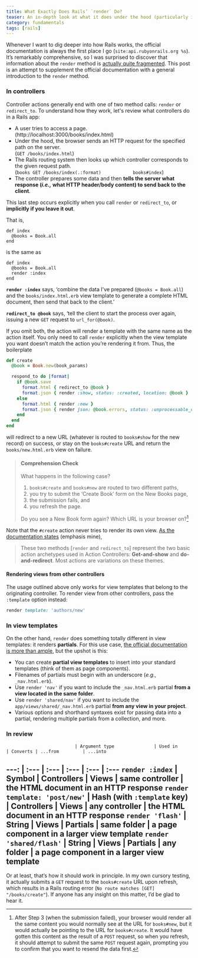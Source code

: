 ```yaml
---
title: What Exactly Does Rails’ `render` Do?
teaser: An in-depth look at what it does under the hood (particularly in controllers).
category: fundamentals
tags: [rails]
---
```


Whenever I want to dig deeper into how Rails works, the official documentation is always the first place I go (`site:api.rubyonrails.org %s`). It’s remarkably comprehensive, so I was surprised to discover that information about the `render` method is [actually quite fragmented][search]. This post is an attempt to supplement the official documentation with a general introduction to the `render` method.

### In controllers

Controller actions generally end with one of two method calls: `render` or `redirect_to`. To understand how they work, let's review what controllers do in a Rails app: 

* A user tries to access a page.  
  (http://localhost:3000/books/index.html)
* Under the hood, the browser sends an HTTP request for the specified path on the server.  
  (`GET /books/index.html`)
* The Rails routing system then looks up which controller corresponds to the given request path.  
  (`books GET /books/index(.:format)            books#index`)
* The controller prepares some data and then **tells the server what response (_i.e.,_ what HTTP header/body content) to send back to the client**.

This last step occurs explicitly when you call `render` or `redirect_to`, or **implicitly if you leave it out**.

That is, 

    def index
      @books = Book.all
    end

is the same as

    def index
      @books = Book.all
      render :index
    end

**`render :index`** says, ‘combine the data I've prepared (`@books = Book.all`) and the `books/index.html.erb` view template to generate a complete HTML document, then send that back to the client.’

**`redirect_to @book`** says, ‘tell the client to start the process over again, issuing a new `GET` request to `url_for(@book)`.

If you omit both, the action will render a template with the same name as the action itself. You only need to call `render` explicitly when the view template you want doesn’t match the action you’re rendering it from. Thus, the boilerplate

```ruby
def create
  @book = Book.new(book_params)

  respond_to do |format|
    if @book.save
      format.html { redirect_to @book }
      format.json { render :show, status: :created, location: @book }
    else
      format.html { render :new }
      format.json { render json: @book.errors, status: :unprocessable_entity }
    end
  end
end
```

will redirect to a new URL (whatever is routed to `books#show` for the new record) on success, or stay on the `books#create` URL and return the `books/new.html.erb` view on failure.

> #### Comprehension Check
> 
> What happens in the following case?
> 
> 1. `books#create` and `books#new` are routed to two different paths,
> 2. you try to submit the ‘Create Book’ form on the New Books page,
> 3. the submission fails, and
> 4. you refresh the page.
> 
> Do you see a New Book form again? Which URL is your browser on?[^1]

Note that the `#create` action never tries to render its own view. [As the documentation states][render_docs] (emphasis mine),

> These two methods [`render` and `redirect_to`] represent the two basic action archetypes used in Action Controllers: **Get-and-show** and **do-and-redirect**. Most actions are variations on these themes.

#### Rendering views from other controllers

The usage outlined above only works for view templates that belong to the originating controller. To render view from other controllers, pass the `:template` option instead:

```ruby
render template: 'authors/new'
```

### In view templates

On the other hand, `render` does something totally different in view templates: it renders **partials**. For this use case, [the official documentation is more than ample][partials], but the upshot is this:

* You can create **partial view templates** to insert into your standard templates (think of them as page components).
* Filenames of partials must begin with an underscore (_e.g.,_ `_nav.html.erb`).
* Use `render 'nav'` if you want to include the `_nav.html.erb` partial **from a view located in the same folder**.
* Use `render 'shared/nav'` if you want to include the `app/views/shared/_nav.html.erb` partial **from any view in your project**.
* Various options and shorthand syntaxes exist for passing data into a partial, rendering multiple partials from a collection, and more.

### In review

                              | Argument type               | Used in     | Converts | ...from         | ...into
---:                          | :---                        | :---        | :---     | :---            | :---
`render :index`               | Symbol                      | Controllers | Views    | same controller | the HTML document in an HTTP response
`render template: 'post/new'` | Hash (with `:template` key) | Controllers | Views    | any controller  | the HTML document in an HTTP response
`render 'flash'`              | String                      | Views       | Partials | same folder     | a page component in a larger view template
`render 'shared/flash'`       | String                      | Views       | Partials | any folder      | a page component in a larger view template
---

[^1]: After Step 3 (when the submission failed), your browser would render all the same content you would normally see at the URL for `books#new`, but it would actually be pointing to the URL for `books#create`. It would have gotten this content as the result of a `POST` request, so when you refresh, it should attempt to submit the same `POST` request again, prompting you to confirm that you want to resend the data first.

Or at least, that’s how it should work in principle. In my own cursory testing, it actually submits a `GET` request to the `books#create` URL upon refresh, which results in a Rails routing error (`No route matches [GET] "/books/create"`). If anyone has any insight on this matter, I’d be glad to hear it.

[search]: https://www.google.com/search?q=site:api.rubyonrails.org+render
[render_docs]: http://api.rubyonrails.org/classes/ActionController/Base.html
[partials]: http://api.rubyonrails.org/classes/ActionView/PartialRenderer.html
